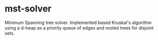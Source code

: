 # mst-solver
Minimum Spanning tree solver. Implemented based Kruskal's algorithm using a d-heap as a priority queue of edges and rooted trees for disjoint sets.
